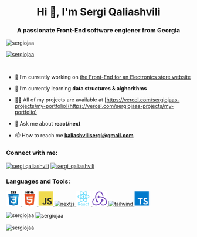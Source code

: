 <h1 align="center">Hi 👋, I'm Sergi Qaliashvili</h1>
<h3 align="center">A passionate Front-End software engiener from Georgia</h3>

<p align="left"> <img src="https://komarev.com/ghpvc/?username=sergiojaa&label=Profile%20views&color=0e75b6&style=flat" alt="sergiojaa" /> </p>

<p align="left"> <a href="https://github.com/ryo-ma/github-profile-trophy"><img src="https://github-profile-trophy.vercel.app/?username=sergiojaa" alt="sergiojaa" /></a> </p>

<p align="left"> <a href="https://twitter.com/" target="blank"><img src="https://img.shields.io/twitter/follow/?logo=twitter&style=for-the-badge" alt="" /></a> </p>

- 🔭 I’m currently working on [the Front-End for an Electronics store website](https://github.com/sergiojaa/ecommerce)

- 🌱 I’m currently learning **data structures & alghorithms**

- 👨‍💻 All of my projects are available at [https://vercel.com/sergiojaas-projects/my-portfolio](https://vercel.com/sergiojaas-projects/my-portfolio)

- 💬 Ask me about **react/next**

- 📫 How to reach me **kaliashvilisergi@gmail.com**

<h3 align="left">Connect with me:</h3>
<p align="left">
<a href="https://linkedin.com/in/sergi qaliashvili" target="blank"><img align="center" src="https://raw.githubusercontent.com/rahuldkjain/github-profile-readme-generator/master/src/images/icons/Social/linked-in-alt.svg" alt="sergi qaliashvili" height="30" width="40" /></a>
<a href="https://instagram.com/sergi_qaliashvili" target="blank"><img align="center" src="https://raw.githubusercontent.com/rahuldkjain/github-profile-readme-generator/master/src/images/icons/Social/instagram.svg" alt="sergi_qaliashvili" height="30" width="40" /></a>
</p>

<h3 align="left">Languages and Tools:</h3>
<p align="left"> <a href="https://www.w3schools.com/css/" target="_blank" rel="noreferrer"> <img src="https://raw.githubusercontent.com/devicons/devicon/master/icons/css3/css3-original-wordmark.svg" alt="css3" width="40" height="40"/> </a> <a href="https://www.w3.org/html/" target="_blank" rel="noreferrer"> <img src="https://raw.githubusercontent.com/devicons/devicon/master/icons/html5/html5-original-wordmark.svg" alt="html5" width="40" height="40"/> </a> <a href="https://developer.mozilla.org/en-US/docs/Web/JavaScript" target="_blank" rel="noreferrer"> <img src="https://raw.githubusercontent.com/devicons/devicon/master/icons/javascript/javascript-original.svg" alt="javascript" width="40" height="40"/> </a> <a href="https://nextjs.org/" target="_blank" rel="noreferrer"> <img src="https://cdn.worldvectorlogo.com/logos/nextjs-2.svg" alt="nextjs" width="40" height="40"/> </a> <a href="https://reactjs.org/" target="_blank" rel="noreferrer"> <img src="https://raw.githubusercontent.com/devicons/devicon/master/icons/react/react-original-wordmark.svg" alt="react" width="40" height="40"/> </a> <a href="https://redux.js.org" target="_blank" rel="noreferrer"> <img src="https://raw.githubusercontent.com/devicons/devicon/master/icons/redux/redux-original.svg" alt="redux" width="40" height="40"/> </a> <a href="https://tailwindcss.com/" target="_blank" rel="noreferrer"> <img src="https://www.vectorlogo.zone/logos/tailwindcss/tailwindcss-icon.svg" alt="tailwind" width="40" height="40"/> </a> <a href="https://www.typescriptlang.org/" target="_blank" rel="noreferrer"> <img src="https://raw.githubusercontent.com/devicons/devicon/master/icons/typescript/typescript-original.svg" alt="typescript" width="40" height="40"/> </a> </p>

<p><img align="left" src="https://github-readme-stats.vercel.app/api/top-langs?username=sergiojaa&show_icons=true&locale=en&layout=compact" alt="sergiojaa" /></p>

<p>&nbsp;<img align="center" src="https://github-readme-stats.vercel.app/api?username=sergiojaa&show_icons=true&locale=en" alt="sergiojaa" /></p>

<p><img align="center" src="https://github-readme-streak-stats.herokuapp.com/?user=sergiojaa&" alt="sergiojaa" /></p>



